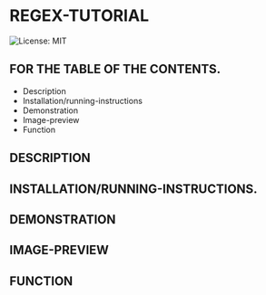 # REGEX-TUTORIAL
![License: MIT](https://img.shields.io/badge/License-MIT-yellow.svg)
## FOR THE TABLE OF THE CONTENTS.
* Description
* Installation/running-instructions
* Demonstration
* Image-preview
* Function
## DESCRIPTION

## INSTALLATION/RUNNING-INSTRUCTIONS.

## DEMONSTRATION

## IMAGE-PREVIEW

## FUNCTION
